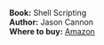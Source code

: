 **Book:** Shell Scripting \
**Author:** Jason Cannon \
**Where to buy:** [Amazon](https://www.amazon.co.uk/Shell-Scripting-Automate-Command-Programming-ebook/dp/B015FZAXU6)
